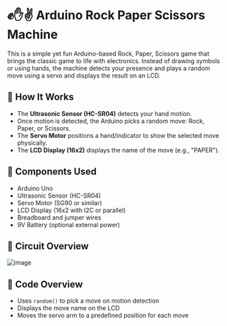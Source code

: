 # ✊✋✌️ Arduino Rock Paper Scissors Machine

This is a simple yet fun Arduino-based Rock, Paper, Scissors game that brings the classic game to life with electronics. Instead of drawing symbols or using hands, the machine detects your presence and plays a random move using a servo and displays the result on an LCD.

## 🧠 How It Works

- The **Ultrasonic Sensor (HC-SR04)** detects your hand motion.
- Once motion is detected, the Arduino picks a random move: Rock, Paper, or Scissors.
- The **Servo Motor** positions a hand/indicator to show the selected move physically.
- The **LCD Display (16x2)** displays the name of the move (e.g., "PAPER").

## 🧰 Components Used

- Arduino Uno
- Ultrasonic Sensor (HC-SR04)
- Servo Motor (SG90 or similar)
- LCD Display (16x2 with I2C or parallel)
- Breadboard and jumper wires
- 9V Battery (optional external power)

## 🔌 Circuit Overview

![image](https://github.com/user-attachments/assets/af6140b3-0684-4694-ba6f-b95541142341)


## 📝 Code Overview

- Uses `random()` to pick a move on motion detection
- Displays the move name on the LCD
- Moves the servo arm to a predefined position for each move
